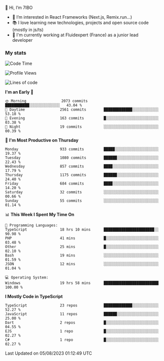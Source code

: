 👋 Hi, I’m 7IBO

- 👀 I’m interested in React Frameworks (Next.js, Remix.run...)
- 📚 I love learning new technologies, projects and open source code (mostly in js/ts)
- 💼 I'm currently working at Fluidexpert (France) as a junior lead developer

### My stats
<!--START_SECTION:waka-->
![Code Time](http://img.shields.io/badge/Code%20Time-124%20hrs%2016%20mins-blue)

![Profile Views](http://img.shields.io/badge/Profile%20Views-0-blue)

![Lines of code](https://img.shields.io/badge/From%20Hello%20World%20I%27ve%20Written-6.5%20million%20lines%20of%20code-blue)

**I'm an Early 🐤** 

```text
🌞 Morning                2073 commits        ███████████░░░░░░░░░░░░░░   43.04 % 
🌆 Daytime                2561 commits        █████████████░░░░░░░░░░░░   53.18 % 
🌃 Evening                163 commits         █░░░░░░░░░░░░░░░░░░░░░░░░   03.38 % 
🌙 Night                  19 commits          ░░░░░░░░░░░░░░░░░░░░░░░░░   00.39 % 
```
📅 **I'm Most Productive on Thursday** 

```text
Monday                   933 commits         █████░░░░░░░░░░░░░░░░░░░░   19.37 % 
Tuesday                  1080 commits        ██████░░░░░░░░░░░░░░░░░░░   22.43 % 
Wednesday                857 commits         ████░░░░░░░░░░░░░░░░░░░░░   17.79 % 
Thursday                 1175 commits        ██████░░░░░░░░░░░░░░░░░░░   24.40 % 
Friday                   684 commits         ████░░░░░░░░░░░░░░░░░░░░░   14.20 % 
Saturday                 32 commits          ░░░░░░░░░░░░░░░░░░░░░░░░░   00.66 % 
Sunday                   55 commits          ░░░░░░░░░░░░░░░░░░░░░░░░░   01.14 % 
```


📊 **This Week I Spent My Time On** 

```text
💬 Programming Languages: 
TypeScript               18 hrs 10 mins      ███████████████████████░░   90.98 % 
PHP                      41 mins             █░░░░░░░░░░░░░░░░░░░░░░░░   03.48 % 
Other                    25 mins             █░░░░░░░░░░░░░░░░░░░░░░░░   02.10 % 
Bash                     19 mins             ░░░░░░░░░░░░░░░░░░░░░░░░░   01.59 % 
JSON                     12 mins             ░░░░░░░░░░░░░░░░░░░░░░░░░   01.04 % 

💻 Operating System: 
Windows                  19 hrs 58 mins      █████████████████████████   100.00 % 
```

**I Mostly Code in TypeScript** 

```text
TypeScript               23 repos            █████████████░░░░░░░░░░░░   52.27 % 
JavaScript               11 repos            ██████░░░░░░░░░░░░░░░░░░░   25.00 % 
Dart                     2 repos             █░░░░░░░░░░░░░░░░░░░░░░░░   04.55 % 
EJS                      1 repo              █░░░░░░░░░░░░░░░░░░░░░░░░   02.27 % 
C#                       1 repo              █░░░░░░░░░░░░░░░░░░░░░░░░   02.27 % 
```




 Last Updated on 05/08/2023 01:12:49 UTC
<!--END_SECTION:waka-->
